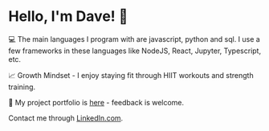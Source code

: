 <!--
**dwallace-web/dwallace-web** is a ✨ _special_ ✨ repository because its `README.md` (this file) appears on your GitHub profile.

Here are some ideas to get you started:

- 🔭 I’m currently working on ...
- 🌱 I’m currently learning ...
- 👯 I’m looking to collaborate on ...
- 🤔 I’m looking for help with ...
- 💬 Ask me about ...
- 📫 How to reach me: ...
- 😄 Pronouns: ...
- ⚡ Fun fact: ...
-->

# Hello, I'm Dave! :wave:

:computer: The main languages I program with are javascript, python and sql. I use a few frameworks in these languages like NodeJS, React, Jupyter, Typescript, etc.

:chart_with_upwards_trend:	Growth Mindset - I enjoy staying fit through HIIT workouts and strength training.

:red_circle: My project portfolio is [here](https://dwallace-web.github.io/) - feedback is welcome. 

Contact me through [LinkedIn.com](https://www.linkedin.com/in/dwallacemarketing/).
